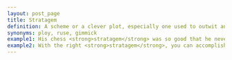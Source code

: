 ```yaml
---
layout: post_page
title: Stratagem
definition: A scheme or a clever plot, especially one used to outwit an opponent or achieve a goal.
synonyms: ploy, ruse, gimmick
example1: His chess <strong>stratagem</strong> was so good that he never lost a match.
example2: With the right <strong>stratagem</strong>, you can accomplish just about any goal.
---
```

